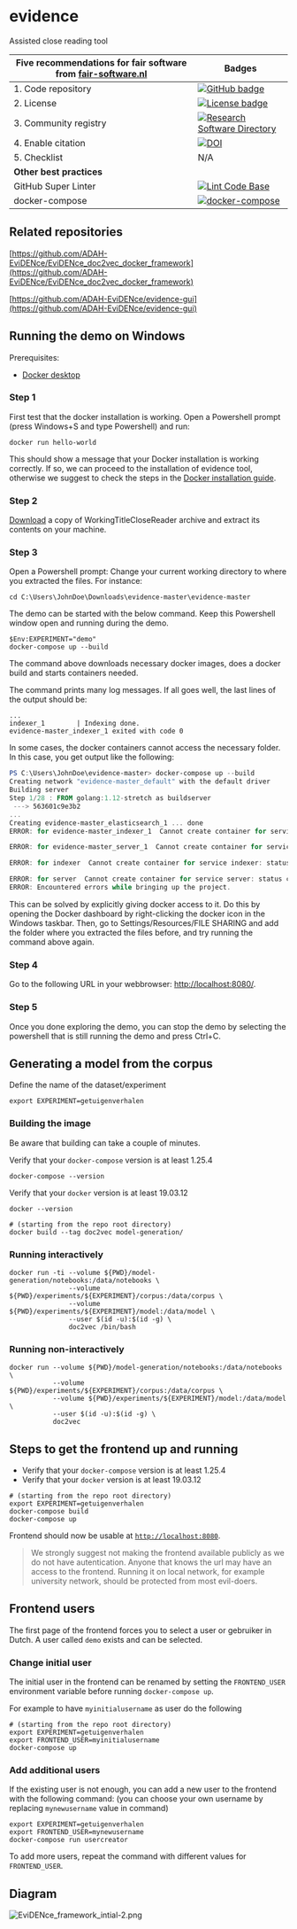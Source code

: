 # evidence

Assisted close reading tool

| Five recommendations for fair software from [fair-software.nl](https://fair-software.nl) | Badges |
| --- | --- |
| 1. Code repository | [![GitHub badge](https://img.shields.io/badge/github-repo-000.svg?logo=github&labelColor=gray&color=blue)](https://github.com/ADAH-EviDENce/evidence/) |
| 2. License | [![License badge](https://img.shields.io/github/license/ADAH-EviDENce/evidence)](https://github.com/ADAH-EviDENce/evidence/) |
| 3. Community registry | [![Research Software Directory](https://img.shields.io/badge/rsd-evidence-00a3e3.svg)](https://www.research-software.nl/software/evidence) |
| 4. Enable citation | [![DOI](https://zenodo.org/badge/DOI/10.0000/FIXME.svg)](https://doi.org/10.0000/FIXME) |
| 5. Checklist | N/A |
| **Other best practices** | |
| GitHub Super Linter| [![Lint Code Base](https://github.com/ADAH-EviDENce/evidence/workflows/Lint%20Code%20Base/badge.svg)](https://github.com/ADAH-EviDENce/evidence/actions?query=workflow%3A%22Lint+Code+Base%22) |
| docker-compose | [![docker-compose](https://github.com/ADAH-EviDENce/evidence/workflows/docker-compose/badge.svg)](https://github.com/ADAH-EviDENce/evidence/actions?query=workflow%3Adocker-compose) |

## Related repositories

[https://github.com/ADAH-EviDENce/EviDENce_doc2vec_docker_framework](https://github.com/ADAH-EviDENce/EviDENce_doc2vec_docker_framework)

[https://github.com/ADAH-EviDENce/evidence-gui](https://github.com/ADAH-EviDENce/evidence-gui)

## Running the demo on Windows

Prerequisites:

- [Docker desktop](https://docs.docker.com/docker-for-windows/install/)

### Step 1

First test that the docker installation is working. Open a Powershell prompt (press Windows+S and type Powershell) and run:

```shell
docker run hello-world
```

This should show a message that your Docker installation is working correctly. If so, we can proceed to the installation of evidence tool, otherwise we suggest to check the steps in the [Docker installation guide](https://docs.docker.com/docker-for-windows/install/).

### Step 2

[Download](https://github.com/ADAH-EviDENce/evidence/archive/master.zip) a copy of WorkingTitleCloseReader archive and extract its contents on your machine.

### Step 3

Open a Powershell prompt:
Change your current working directory to where you extracted the files. For instance:

```shell
cd C:\Users\JohnDoe\Downloads\evidence-master\evidence-master
```

The demo can be started with the below command. Keep this Powershell window open and running during the demo.

```shell
$Env:EXPERIMENT="demo"
docker-compose up --build
```

The command above downloads necessary docker images, does a docker build and starts containers needed.

The command prints many log messages. If all goes well, the last lines of the output should be:

```shell
...
indexer_1        | Indexing done.
evidence-master_indexer_1 exited with code 0
```

In some cases, the docker containers cannot access the necessary folder. In this case, you get output like the following:

```powershell
PS C:\Users\JohnDoe\evidence-master> docker-compose up --build
Creating network "evidence-master_default" with the default driver
Building server
Step 1/28 : FROM golang:1.12-stretch as buildserver
 ---> 563601c9e3b2
...
Creating evidence-master_elasticsearch_1 ... done                                                                               Creating evidence-master_indexer_1       ... error
ERROR: for evidence-master_indexer_1  Cannot create container for service indexer: status code not OK but 500: {"Message":"Unhandled exception: Filesharing has been cancelled",...

ERROR: for evidence-master_server_1  Cannot create container for service server: status code not OK but 500: {"Message":"Unhandled exception: Filesharing has been cancelled",...

ERROR: for indexer  Cannot create container for service indexer: status code not OK but 500: {"Message":"Unhandled exception: Filesharing has been cancelled",...

ERROR: for server  Cannot create container for service server: status code not OK but 500: {"Message":"Unhandled exception: Filesharing has been cancelled",...
ERROR: Encountered errors while bringing up the project.
```

This can be solved by explicitly giving docker access to it. Do this by opening the Docker dashboard by right-clicking the docker icon in the Windows taskbar. Then, go to Settings/Resources/FILE SHARING and add the folder where you extracted the files before, and try running the command above again.

### Step 4

Go to the following URL in your webbrowser: [http://localhost:8080/](http://localhost:8080/ui/search/).

### Step 5

Once you done exploring the demo, you can stop the demo by selecting the powershell that is still running the demo and press Ctrl+C.

## Generating a model from the corpus

Define the name of the dataset/experiment

```shell
export EXPERIMENT=getuigenverhalen
```

### Building the image

Be aware that building can take a couple of minutes.

Verify that your ``docker-compose`` version is at least 1.25.4

```shell
docker-compose --version
```

Verify that your ``docker`` version is at least 19.03.12

```shell
docker --version
```

```shell
# (starting from the repo root directory)
docker build --tag doc2vec model-generation/
```

### Running interactively

```shell
docker run -ti --volume ${PWD}/model-generation/notebooks:/data/notebooks \
               --volume ${PWD}/experiments/${EXPERIMENT}/corpus:/data/corpus \
               --volume ${PWD}/experiments/${EXPERIMENT}/model:/data/model \
               --user $(id -u):$(id -g) \
               doc2vec /bin/bash
```

### Running non-interactively

```shell
docker run --volume ${PWD}/model-generation/notebooks:/data/notebooks \
           --volume ${PWD}/experiments/${EXPERIMENT}/corpus:/data/corpus \
           --volume ${PWD}/experiments/${EXPERIMENT}/model:/data/model \
           --user $(id -u):$(id -g) \
           doc2vec
```

## Steps to get the frontend up and running

- Verify that your ``docker-compose`` version is at least 1.25.4
- Verify that your ``docker`` version is at least 19.03.12

```shell
# (starting from the repo root directory)
export EXPERIMENT=getuigenverhalen
docker-compose build
docker-compose up
```

Frontend should now be usable at [``http://localhost:8080``](http://localhost:8080).

> We strongly suggest not making the frontend available publicly as we do not have autentication. Anyone that knows the url may have an access to the frontend.
Running it on local network, for example university network, should be protected from most evil-doers.

## Frontend users

The first page of the frontend forces you to select a user or gebruiker in Dutch.
A user called `demo` exists and can be selected.

### Change initial user

The initial user in the frontend can be renamed by setting the `FRONTEND_USER` environment variable before running `docker-compose up`.

For example to have `myinitialusername` as user do the following

```shell
# (starting from the repo root directory)
export EXPERIMENT=getuigenverhalen
export FRONTEND_USER=myinitialusername
docker-compose up
```

### Add additional users

If the existing user is not enough, you can add a new user to the frontend with the following command:
(you can choose your own username by replacing `mynewusername` value in command)

```shell
export EXPERIMENT=getuigenverhalen
export FRONTEND_USER=mynewusername
docker-compose run usercreator
```

To add more users, repeat the command with different values for `FRONTEND_USER`.


## Diagram

![EviDENce_framework_intial-2.png](documentation/EviDENce_framework_intial-2.png)
